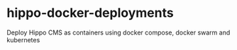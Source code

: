 # hippo-docker-deployments
Deploy Hippo CMS as containers using docker compose, docker swarm and kubernetes
